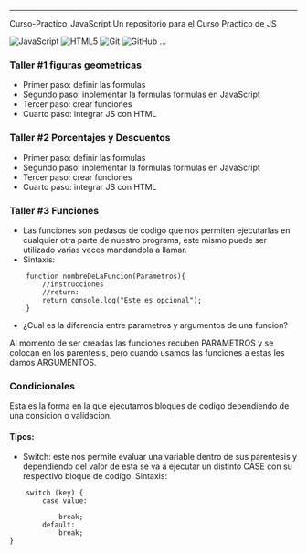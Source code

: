 

---

Curso-Practico_JavaScript
Un repositorio para el Curso Practico de JS

![JavaScript](https://img.shields.io/badge/javascript-%23323330.svg?style=for-the-badge&logo=javascript&logoColor=%23F7DF1E) ![HTML5](https://img.shields.io/badge/html5-%23E34F26.svg?style=for-the-badge&logo=html5&logoColor=white) ![Git](https://img.shields.io/badge/git-%23F05033.svg?style=for-the-badge&logo=git&logoColor=white) ![GitHub](https://img.shields.io/badge/github-%23121011.svg?style=for-the-badge&logo=github&logoColor=white)
...

### Taller #1 figuras geometricas

- Primer paso: definir las formulas 
- Segundo paso: inplementar la formulas formulas en JavaScript
- Tercer paso: crear funciones
- Cuarto paso: integrar JS con HTML

### Taller #2 Porcentajes y Descuentos

- Primer paso: definir las formulas 
- Segundo paso: inplementar la formulas formulas en JavaScript
- Tercer paso: crear funciones
- Cuarto paso: integrar JS con HTML

### Taller #3 Funciones
- Las funciones son pedasos de codigo que nos permiten ejecutarlas en cualquier otra parte de nuestro programa, este mismo puede ser utilizado varias veces
mandandola a llamar. 
- Sintaxis:

````
    function nombreDeLaFuncion(Parametros){
        //instrucciones
        //return:
        return console.log("Este es opcional");
    }
````
- ¿Cual es la diferencia entre parametros y argumentos de una funcion?

Al momento de ser creadas las funciones recuben PARAMETROS y se colocan en los parentesis, pero cuando usamos las funciones a estas les damos ARGUMENTOS.

### Condicionales 
<p>
    Esta es la forma en la que ejecutamos bloques de codigo dependiendo de una consicion o validacion.
</p>

#### Tipos: 
- Switch: este nos permite evaluar una variable dentro de sus parentesis y dependiendo del valor de esta se va a ejecutar un distinto CASE con su respectivo bloque de codigo.
Sintaxis:
````
    switch (key) {
        case value:
        
            break;
        default:
            break;
}
````

